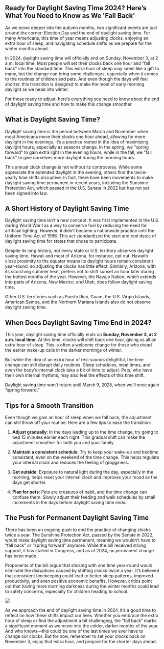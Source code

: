 ## Ready for Daylight Saving Time 2024? Here’s What You Need to Know as We 'Fall Back' ## 

As we move deeper into the autumn months, two significant events are just around the corner: Election Day and the end of daylight saving time. For many Americans, this time of year means adjusting clocks, enjoying an extra hour of sleep, and navigating schedule shifts as we prepare for the winter months ahead.

In 2024, daylight saving time will officially end on Sunday, November 3, at 2 a.m. local time. Most people will set their clocks back one hour and "fall back" into the standard time. This extra hour of sleep may seem like a gift to many, but the change can bring some challenges, especially when it comes to the routines of children and pets. And even though the days will feel shorter, this transition is designed to make the most of early morning daylight as we head into winter. 

For those ready to adjust, here’s everything you need to know about the end of daylight saving time and how to make this change smoother.

## What is Daylight Saving Time? ## 

Daylight saving time is the period between March and November when most Americans move their clocks one hour ahead, allowing for more daylight in the evenings. It’s a practice rooted in the idea of maximizing daylight hours, especially as seasons change. In the spring, we "spring forward" to gain extra light in the evening hours, while in the fall, we "fall back" to give ourselves more daylight during the morning hours.

This annual clock change is not without its controversy. While some appreciate the extended daylight in the evening, others find the twice-yearly time shifts disruptive. In fact, there have been movements to make daylight saving time permanent in recent years, including the Sunshine Protection Act, which passed in the U.S. Senate in 2022 but has not yet been signed into law.

## A Short History of Daylight Saving Time ## 

Daylight saving time isn’t a new concept. It was first implemented in the U.S. during World War I as a way to conserve fuel by reducing the need for artificial lighting. However, it didn’t become a nationwide practice until the Uniform Time Act of 1966. This act standardized the start and end dates of daylight saving time for states that chose to participate.

Despite its long history, not every state or U.S. territory observes daylight saving time. Hawaii and most of Arizona, for instance, opt out. Hawaii’s close proximity to the equator means its daylight hours remain consistent year-round, so adjusting the clocks has little effect. Similarly, Arizona, with its scorching summer heat, prefers not to shift sunset an hour later during the hottest months of the year. However, the Navajo Nation, which extends into parts of Arizona, New Mexico, and Utah, does follow daylight saving time.

Other U.S. territories such as Puerto Rico, Guam, the U.S. Virgin Islands, American Samoa, and the Northern Mariana Islands also do not observe daylight saving time.

## When Does Daylight Saving Time End in 2024? ## 

This year, daylight saving time officially ends on **Sunday, November 3, at 2 a.m. local time**. At this time, clocks will shift back one hour, giving us all an extra hour of sleep. This is often a welcome change for those who dread the earlier wake-up calls in the darker mornings of winter.

But while the idea of an extra hour of rest sounds delightful, the time change can still disrupt daily routines. Sleep schedules, meal times, and even the body’s internal clock take a bit of time to adjust. Pets, who have their own internal rhythms, may also feel the effects of this time shift.

Daylight saving time won’t return until March 9, 2025, when we’ll once again “spring forward.”

## Tips for a Smooth Transition ## 

Even though we gain an hour of sleep when we fall back, the adjustment can still throw off your routine. Here are a few tips to ease the transition:

1. **Adjust gradually**: In the days leading up to the time change, try going to bed 15 minutes earlier each night. This gradual shift can make the adjustment smoother for both you and your family.
   
2. **Maintain a consistent schedule**: Try to keep your wake-up and bedtime consistent, even on the weekend of the time change. This helps regulate your internal clock and reduces the feeling of grogginess.
   
3. **Get outside**: Exposure to natural light during the day, especially in the morning, helps reset your internal clock and improves your mood as the days get shorter.

4. **Plan for pets**: Pets are creatures of habit, and the time change can confuse them. Slowly adjust their feeding and walk schedules by small increments in the days before daylight saving time ends.

## The Push for Permanent Daylight Saving Time ## 

There has been an ongoing push to end the practice of changing clocks twice a year. The Sunshine Protection Act, passed by the Senate in 2022, would make daylight saving time permanent, meaning we wouldn’t have to “fall back” or “spring forward” anymore. While the bill received strong support, it has stalled in Congress, and as of 2024, no permanent change has been made.

Proponents of the bill argue that sticking with one time year-round would eliminate the disruptions caused by shifting clocks twice a year. It’s believed that consistent timekeeping could lead to better sleep patterns, improved productivity, and even positive economic benefits. However, critics point out that having more morning darkness during the winter months could lead to safety concerns, especially for children heading to school.

![](https://www.usatoday.com/gcdn/authoring/authoring-images/2024/09/19/USAT/75296998007-20090306-t-120000-z-964271153-gm-1-e-53708-za-01-rtrmadp-3-usa.JPG?crop=1024)

As we approach the end of daylight saving time in 2024, it’s a good time to reflect on how these shifts impact our lives. Whether you embrace the extra hour of sleep or find the adjustment a bit challenging, the “fall back” marks a significant moment as we move into the colder, darker months of the year. And who knows—this could be one of the last times we ever have to change our clocks. But for now, remember to set your clocks back on November 3, enjoy that extra hour, and prepare for the shorter days ahead.
